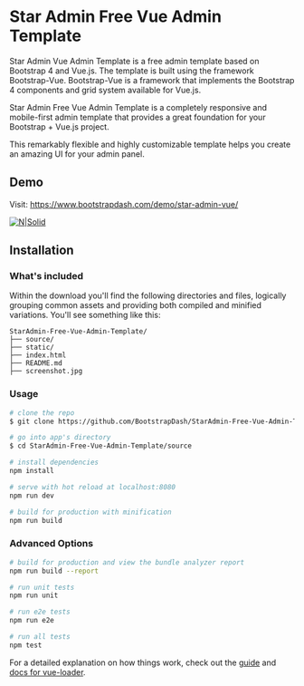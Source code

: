 # Star Admin Free Vue Admin Template


Star Admin Vue Admin Template is a free admin template based on Bootstrap 4 and Vue.js. The template is built using the framework Bootstrap-Vue. Bootstrap-Vue is a framework that implements the Bootstrap 4 components and grid system available for Vue.js.

Star Admin Free Vue Admin Template is a completely responsive and mobile-first admin template that provides a great foundation for your Bootstrap + Vue.js project.

This remarkably flexible and highly customizable template helps you create an amazing UI for your admin panel.

## Demo

Visit: https://www.bootstrapdash.com/demo/star-admin-vue/

[![N|Solid](screenshot.jpg)](http://www.bootstrapdash.com/demo/star-admin-vue)

## Installation

### What's included

Within the download you'll find the following directories and files, logically grouping common assets and providing both compiled and minified variations. You'll see something like this:

```
StarAdmin-Free-Vue-Admin-Template/
├── source/
├── static/
├── index.html
├── README.md
├── screenshot.jpg

```

### Usage

``` bash
# clone the repo
$ git clone https://github.com/BootstrapDash/StarAdmin-Free-Vue-Admin-Template.git

# go into app's directory
$ cd StarAdmin-Free-Vue-Admin-Template/source

# install dependencies
npm install

# serve with hot reload at localhost:8080
npm run dev

# build for production with minification
npm run build
```


### Advanced Options

``` bash
# build for production and view the bundle analyzer report
npm run build --report

# run unit tests
npm run unit

# run e2e tests
npm run e2e

# run all tests
npm test
```

For a detailed explanation on how things work, check out the [guide](http://vuejs-templates.github.io/webpack/) and [docs for vue-loader](http://vuejs.github.io/vue-loader).
